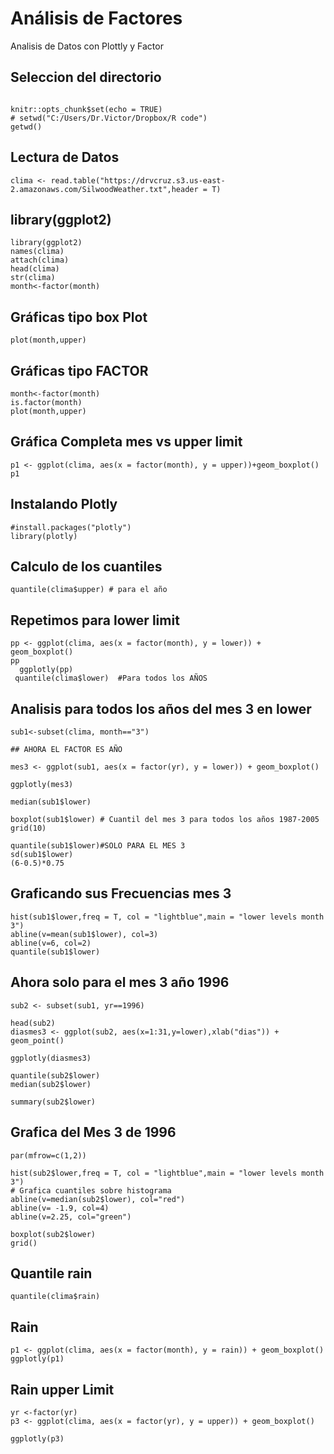 # Análisis de Factores

Analisis de Datos con Plottly y Factor

## Seleccion del directorio

``` {r setup, include=FALSE}

knitr::opts_chunk$set(echo = TRUE)
# setwd("C:/Users/Dr.Victor/Dropbox/R code")
getwd()

```

## Lectura de Datos
```{r}
clima <- read.table("https://drvcruz.s3.us-east-2.amazonaws.com/SilwoodWeather.txt",header = T)
```

## library(ggplot2)

```{r}
library(ggplot2)
names(clima)
attach(clima)
head(clima)
str(clima)
month<-factor(month)
```

## Gráficas tipo box Plot
```{r}
plot(month,upper)
```

## Gráficas tipo FACTOR
```{r}
month<-factor(month)
is.factor(month)
plot(month,upper)
```

## Gráfica Completa mes vs upper limit

```{r}
p1 <- ggplot(clima, aes(x = factor(month), y = upper))+geom_boxplot()
p1
```

## Instalando Plotly

```{r}
#install.packages("plotly")
library(plotly)
```


## Calculo de los cuantiles

```{r}
quantile(clima$upper) # para el año
```

## Repetimos para lower limit

```{r}
pp <- ggplot(clima, aes(x = factor(month), y = lower)) + geom_boxplot()
pp
  ggplotly(pp)
 quantile(clima$lower)  #Para todos los AÑOS
```

## Analisis para todos los años del mes 3 en lower

```{r}
sub1<-subset(clima, month=="3")

## AHORA EL FACTOR ES AÑO

mes3 <- ggplot(sub1, aes(x = factor(yr), y = lower)) + geom_boxplot()

ggplotly(mes3)

median(sub1$lower)

boxplot(sub1$lower) # Cuantil del mes 3 para todos los años 1987-2005
grid(10)

quantile(sub1$lower)#SOLO PARA EL MES 3
sd(sub1$lower)
(6-0.5)*0.75
```

## Graficando sus Frecuencias mes 3

```{r}
hist(sub1$lower,freq = T, col = "lightblue",main = "lower levels month 3")
abline(v=mean(sub1$lower), col=3)
abline(v=6, col=2)
quantile(sub1$lower)
```

## Ahora solo para el mes 3 año 1996

```{r}
sub2 <- subset(sub1, yr==1996)

head(sub2)
diasmes3 <- ggplot(sub2, aes(x=1:31,y=lower),xlab("dias")) + geom_point()

ggplotly(diasmes3)

quantile(sub2$lower)
median(sub2$lower)

summary(sub2$lower)
```

## Grafica del Mes 3 de 1996

```{r}
par(mfrow=c(1,2))

hist(sub2$lower,freq = T, col = "lightblue",main = "lower levels month 3")
# Grafica cuantiles sobre histograma
abline(v=median(sub2$lower), col="red")
abline(v= -1.9, col=4)
abline(v=2.25, col="green")

boxplot(sub2$lower)
grid()
```

## Quantile rain

```{r}
quantile(clima$rain)
```
## Rain
```{r}
p1 <- ggplot(clima, aes(x = factor(month), y = rain)) + geom_boxplot()
ggplotly(p1)
```

## Rain upper Limit
```{r}
yr <-factor(yr)
p3 <- ggplot(clima, aes(x = factor(yr), y = upper)) + geom_boxplot()

ggplotly(p3)
```
